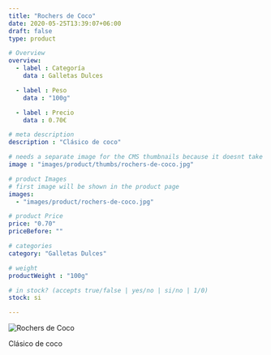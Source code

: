 ```yaml
---
title: "Rochers de Coco"
date: 2020-05-25T13:39:07+06:00
draft: false
type: product

# Overview
overview:
  - label : Categoría
    data : Galletas Dulces

  - label : Peso
    data : "100g"

  - label : Precio
    data : 0.70€

# meta description
description : "Clásico de coco"

# needs a separate image for the CMS thumbnails because it doesnt take arrays (slideshow images)
image : "images/product/thumbs/rochers-de-coco.jpg"

# product Images
# first image will be shown in the product page
images:
  - "images/product/rochers-de-coco.jpg"

# product Price
price: "0.70"
priceBefore: ""

# categories
category: "Galletas Dulces"

# weight
productWeight : "100g"

# in stock? (accepts true/false | yes/no | si/no | 1/0)
stock: si

---
```

![Rochers de Coco](/images/product/rochers-de-coco.jpg "Rochers de Coco")

Clásico de coco
